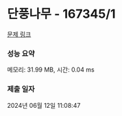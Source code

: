 # 단풍나무 - 167345/1 

[문제 링크](https://level.goorm.io/exam/167345/%EB%8B%A8%ED%92%8D%EB%82%98%EB%AC%B4/quiz/1) 

### 성능 요약

메모리: 31.99 MB, 시간: 0.04 ms

### 제출 일자

2024년 06월 12일 11:08:47

